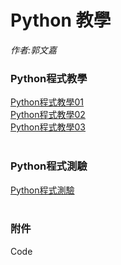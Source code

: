 # Python 教學
*作者:郭文嘉*
<br/>
### Python程式教學
[Python程式教學01](./file/tutorial01.md)<br/>
[Python程式教學02](./file/tutorial02.md)<br/>
[Python程式教學03](./file/tutorial03.md)<br/>
<br/>
### Python程式測驗
[Python程式測驗](./file/problem.md)<br/>
<br/>
### 附件
Code
<br/>
